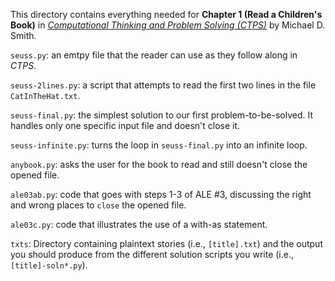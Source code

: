 This directory contains everything needed for
**Chapter 1 (Read a Children's Book)** in
[*Computational Thinking and Problem Solving (CTPS)*](https://profsmith89.github.io/ctps/ctps.html)
by Michael D. Smith.

`seuss.py`: an emtpy file that the reader can use as they
follow along in _CTPS_.

`seuss-2lines.py`: a script that attempts to read the first two
lines in the file `CatInTheHat.txt`.

`seuss-final.py`: the simplest solution to our first problem-to-be-solved.
It handles only one specific input file and doesn't close it.

`seuss-infinite.py`: turns the loop in `seuss-final.py` into
an infinite loop.

`anybook.py`: asks the user for the book to read and still doesn't
close the opened file.

`ale03ab.py`: code that goes with steps 1-3 of ALE #3, discussing
the right and wrong places to `close` the opened file.

`ale03c.py`: code that illustrates the use of a with-as statement.

`txts`: Directory containing plaintext stories (i.e., `[title].txt`)
and the output you should produce from the different solution scripts
you write (i.e., `[title]-soln*.py`).
